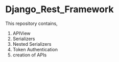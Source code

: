 # Django_Rest_Framework
This repository contains,
1. APIView
2. Serializers
3. Nested Serializers
4. Token Authentication
5. creation of APIs
